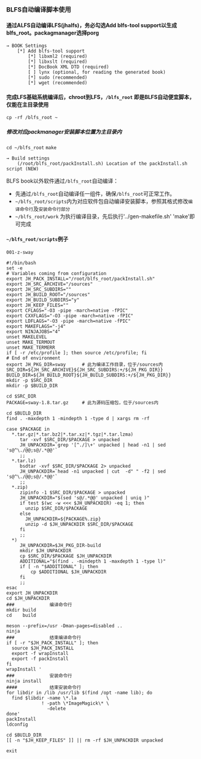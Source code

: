 ### BLFS自动编译脚本使用
#### 通过ALFS自动编译LFS(jhalfs)，务必勾选Add blfs-tool support以生成blfs_root。packagmanager选择porg
```
→ BOOK Settings 
    [*] Add blfs-tool support
        [*] libxml2 (required)
        [*] libxslt (required)
        [*] DocBook XML DTD (required)
        [ ] lynx (optional, for reading the generated book)
        [*] sudo (recommended)
        [*] wget (recommended)
```
#### 完成LFS基础系统编译后，chroot到LFS，`/blfs_root` 即是BLFS自动便宜脚本，仅能在主目录使用
`cp -rf /blfs_root ~`
##### 修改对应packmanager安装脚本位置为主目录内
`cd ~/blfs_root`
`make`
```
→ Build settings
    (/root/blfs_root/packInstall.sh) Location of the packInstall.sh script (NEW)
```

BLFS book以外软件通过`/blfs_root`自动编译：
- 先通过`/blfs_root`自动编译任一组件，确保`/blfs_root`可正常工作。
- `~/blfs_root/scripts`内为对应软件包自动编译安装脚本，参照其格式修改`编译命令行`及`安装命令行部分`
- `~/blfs_root/work` 为执行编译目录，先后执行'../gen-makefile.sh' 'make'即可完成
#### `~/blfs_root/scripts`例子
`001-z-sway`
```
#!/bin/bash
set -e
# Variables coming from configuration
export JH_PACK_INSTALL="/root/blfs_root/packInstall.sh"
export JH_SRC_ARCHIVE="/sources"
export JH_SRC_SUBDIRS=""
export JH_BUILD_ROOT="/sources"
export JH_BUILD_SUBDIRS="y"
export JH_KEEP_FILES=""
export CFLAGS="-O3 -pipe -march=native -fPIC"
export CXXFLAGS="-O3 -pipe -march=native -fPIC"
export LDFLAGS="-O3 -pipe -march=native -fPIC"
export MAKEFLAGS="-j4"
export NINJAJOBS="4"
unset MAKELEVEL
unset MAKE_TERMOUT
unset MAKE_TERMERR
if [ -r /etc/profile ]; then source /etc/profile; fi
# End of environment
export JH_PKG_DIR=sway      # 此为编译工作目录，位于/sources内
SRC_DIR=${JH_SRC_ARCHIVE}${JH_SRC_SUBDIRS:+/${JH_PKG_DIR}}
BUILD_DIR=${JH_BUILD_ROOT}${JH_BUILD_SUBDIRS:+/${JH_PKG_DIR}}
mkdir -p $SRC_DIR
mkdir -p $BUILD_DIR

cd $SRC_DIR
PACKAGE=sway-1.8.tar.gz     # 此为源码压缩包，位于/sources内

cd $BUILD_DIR
find . -maxdepth 1 -mindepth 1 -type d | xargs rm -rf

case $PACKAGE in
  *.tar.gz|*.tar.bz2|*.tar.xz|*.tgz|*.tar.lzma)
     tar -xvf $SRC_DIR/$PACKAGE > unpacked
     JH_UNPACKDIR=`grep '[^./]\+' unpacked | head -n1 | sed 's@^\./@@;s@/.*@@'`
     ;;
  *.tar.lz)
     bsdtar -xvf $SRC_DIR/$PACKAGE 2> unpacked
     JH_UNPACKDIR=`head -n1 unpacked | cut  -d" " -f2 | sed 's@^\./@@;s@/.*@@'`
     ;;
  *.zip)
     zipinfo -1 $SRC_DIR/$PACKAGE > unpacked
     JH_UNPACKDIR="$(sed 's@/.*@@' unpacked | uniq )"
     if test $(wc -w <<< $JH_UNPACKDIR) -eq 1; then
       unzip $SRC_DIR/$PACKAGE
     else
       JH_UNPACKDIR=${PACKAGE%.zip}
       unzip -d $JH_UNPACKDIR $SRC_DIR/$PACKAGE
     fi
     ;;
  *)
     JH_UNPACKDIR=$JH_PKG_DIR-build
     mkdir $JH_UNPACKDIR
     cp $SRC_DIR/$PACKAGE $JH_UNPACKDIR
     ADDITIONAL="$(find . -mindepth 1 -maxdepth 1 -type l)"
     if [ -n "$ADDITIONAL" ]; then
         cp $ADDITIONAL $JH_UNPACKDIR
     fi
     ;;
esac
export JH_UNPACKDIR
cd $JH_UNPACKDIR
###             编译命令行
mkdir build
cd    build

meson --prefix=/usr -Dman-pages=disabled ..
ninja
###             结束编译命令行 
if [ -r "$JH_PACK_INSTALL" ]; then
  source $JH_PACK_INSTALL
  export -f wrapInstall
  export -f packInstall
fi
wrapInstall '
###             安装命令行
ninja install
####            结束安装命令行
for libdir in /lib /usr/lib $(find /opt -name lib); do
  find $libdir -name \*.la           \
             ! -path \*ImageMagick\* \
               -delete
done'
packInstall
ldconfig

cd $BUILD_DIR
[[ -n "$JH_KEEP_FILES" ]] || rm -rf $JH_UNPACKDIR unpacked

exit
```

